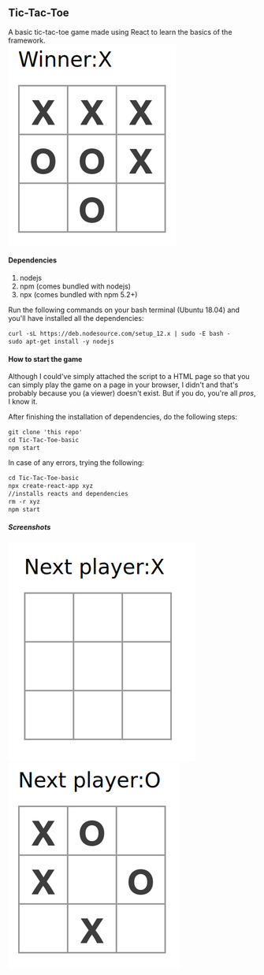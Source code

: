 ## Tic-Tac-Toe
A basic tic-tac-toe game made using React to learn the basics of the framework.  
![last][third]

#### Dependencies  
1. nodejs 
2. npm (comes bundled with nodejs)
3. npx (comes bundled with npm 5.2+)  

Run the following commands on your bash terminal (Ubuntu 18.04) and you'll have installed all the dependencies:  

``` shell
curl -sL https://deb.nodesource.com/setup_12.x | sudo -E bash -
sudo apt-get install -y nodejs
```

#### How to start the game
Although I could've simply attached the script to a HTML page so that you can simply play the game on a page in your browser, I didn't and that's probably because you (a viewer) doesn't exist. But if you do, you're all *pros*, I know it.

After finishing the installation of dependencies, do the following steps:

``` shell
git clone 'this repo'
cd Tic-Tac-Toe-basic
npm start
```

In case of any errors, trying the following:
``` shell
cd Tic-Tac-Toe-basic
npx create-react-app xyz
//installs reacts and dependencies
rm -r xyz
npm start
```
##### Screenshots
![initial][first]
![next][second]

[first]: https://github.com/Damercy/Tic-Tac-Toe-basic/blob/master/screenshots/initial.png 'Initial Screen'
[second]: https://github.com/Damercy/Tic-Tac-Toe-basic/blob/master/screenshots/intermediate.png 'In-between Screen'
[third]: https://github.com/Damercy/Tic-Tac-Toe-basic/blob/master/screenshots/final.png 'Final Screen'
